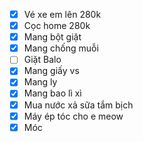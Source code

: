- [x] Vé xe em lên 280k
- [x] Cọc home 280k
- [x] Mang bột giặt 
- [x] Mang chống muỗi
- [ ] Giặt Balo
- [x] Mang giấy vs
- [x] Mang ly
- [x] Mang bao lì xì
- [x] Mua nước xả sữa tắm bịch
- [x] Máy ép tóc cho e meow
- [x] Móc